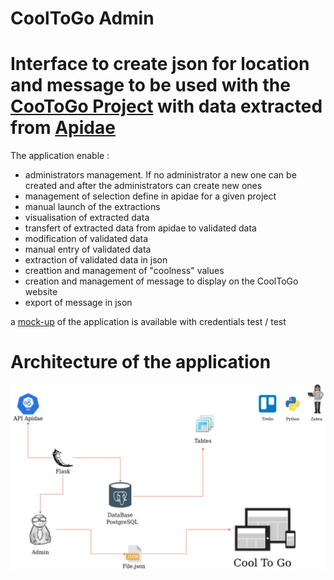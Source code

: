 # CoolToGo Admin
# Interface to create json for location and message to be used with the [CooToGo Project](https://gitlab.com/abenrob/CoolToGo) with data extracted from [Apidae](https://www.apidae-tourisme.com/)


The application enable :
* administrators management. If no administrator a new one can be created and after the administrators can create new ones
* management of selection define in apidae for a given project
* manual launch of the extractions
* visualisation of extracted data
* transfert of extracted data from apidae to validated data
* modification of validated data
* manual entry of validated data
* extraction of validated data in json
* creattion and management of "coolness" values
* creation and management of message to display on the CoolToGo website
* export of message in json

a [mock-up](http://cooltogo-staging.herokuapp.com/) of the application is available with credentials test / test

# Architecture of the application
![Image of project architecture](static/image/architecture_project.jpg)
